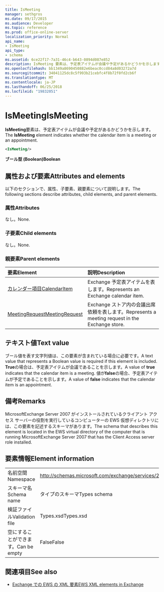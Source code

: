 ```yaml
---
title: IsMeeting
manager: sethgros
ms.date: 09/17/2015
ms.audience: Developer
ms.topic: reference
ms.prod: office-online-server
localization_priority: Normal
api_name:
- IsMeeting
api_type:
- schema
ms.assetid: 6ce22f17-7a31-46c4-b643-0894d087e852
description: IsMeeting 要素は、予定表アイテムが会議や予定があるかどうかを示します。
ms.openlocfilehash: bb1349a8690450882e6beac0ccd84a8d03272a7d
ms.sourcegitcommit: 34041125dc8c5f993b21cebfc4f8b72f0fd2cb6f
ms.translationtype: MT
ms.contentlocale: ja-JP
ms.lasthandoff: 06/25/2018
ms.locfileid: "19832051"
---
```

# <a name="ismeeting"></a><span data-ttu-id="97b47-103">IsMeeting</span><span class="sxs-lookup"><span data-stu-id="97b47-103">IsMeeting</span></span>

<span data-ttu-id="97b47-104">**IsMeeting**要素は、予定表アイテムが会議や予定があるかどうかを示します。</span><span class="sxs-lookup"><span data-stu-id="97b47-104">The **IsMeeting** element indicates whether the calendar item is a meeting or an appointment.</span></span> 
  
```xml
<IsMeeting/>
```

 <span data-ttu-id="97b47-105">**ブール型 (Boolean)**</span><span class="sxs-lookup"><span data-stu-id="97b47-105">**Boolean**</span></span>
## <a name="attributes-and-elements"></a><span data-ttu-id="97b47-106">属性および要素</span><span class="sxs-lookup"><span data-stu-id="97b47-106">Attributes and elements</span></span>

<span data-ttu-id="97b47-107">以下のセクションで、属性、子要素、親要素について説明します。</span><span class="sxs-lookup"><span data-stu-id="97b47-107">The following sections describe attributes, child elements, and parent elements.</span></span>
  
### <a name="attributes"></a><span data-ttu-id="97b47-108">属性</span><span class="sxs-lookup"><span data-stu-id="97b47-108">Attributes</span></span>

<span data-ttu-id="97b47-109">なし。</span><span class="sxs-lookup"><span data-stu-id="97b47-109">None.</span></span>
  
### <a name="child-elements"></a><span data-ttu-id="97b47-110">子要素</span><span class="sxs-lookup"><span data-stu-id="97b47-110">Child elements</span></span>

<span data-ttu-id="97b47-111">なし。</span><span class="sxs-lookup"><span data-stu-id="97b47-111">None.</span></span>
  
### <a name="parent-elements"></a><span data-ttu-id="97b47-112">親要素</span><span class="sxs-lookup"><span data-stu-id="97b47-112">Parent elements</span></span>

|<span data-ttu-id="97b47-113">**要素**</span><span class="sxs-lookup"><span data-stu-id="97b47-113">**Element**</span></span>|<span data-ttu-id="97b47-114">**説明**</span><span class="sxs-lookup"><span data-stu-id="97b47-114">**Description**</span></span>|
|:-----|:-----|
|[<span data-ttu-id="97b47-115">カレンダー項目</span><span class="sxs-lookup"><span data-stu-id="97b47-115">CalendarItem</span></span>](calendaritem.md) <br/> |<span data-ttu-id="97b47-116">Exchange 予定表アイテムを表します。</span><span class="sxs-lookup"><span data-stu-id="97b47-116">Represents an Exchange calendar item.</span></span>  <br/> |
|[<span data-ttu-id="97b47-117">MeetingRequest</span><span class="sxs-lookup"><span data-stu-id="97b47-117">MeetingRequest</span></span>](meetingrequest.md) <br/> |<span data-ttu-id="97b47-118">Exchange ストア内の会議出席依頼を表します。</span><span class="sxs-lookup"><span data-stu-id="97b47-118">Represents a meeting request in the Exchange store.</span></span>  <br/> |
   
## <a name="text-value"></a><span data-ttu-id="97b47-119">テキスト値</span><span class="sxs-lookup"><span data-stu-id="97b47-119">Text value</span></span>

<span data-ttu-id="97b47-120">ブール値を表す文字列値は、この要素が含まれている場合に必要です。</span><span class="sxs-lookup"><span data-stu-id="97b47-120">A text value that represents a Boolean value is required if this element is included.</span></span> <span data-ttu-id="97b47-121">**True**の場合は、予定表アイテムが会議であることを示します。</span><span class="sxs-lookup"><span data-stu-id="97b47-121">A value of **true** indicates that the calendar item is a meeting.</span></span> <span data-ttu-id="97b47-122">値が**false**の場合、予定表アイテムが予定であることを示します。</span><span class="sxs-lookup"><span data-stu-id="97b47-122">A value of **false** indicates that the calendar item is an appointment.</span></span> 
  
## <a name="remarks"></a><span data-ttu-id="97b47-123">備考</span><span class="sxs-lookup"><span data-stu-id="97b47-123">Remarks</span></span>

<span data-ttu-id="97b47-124">MicrosoftExchange Server 2007 がインストールされているクライアント アクセス サーバーの役割を実行しているコンピューターの EWS 仮想ディレクトリには、この要素を記述するスキーマがあります。</span><span class="sxs-lookup"><span data-stu-id="97b47-124">The schema that describes this element is located in the EWS virtual directory of the computer that is running MicrosoftExchange Server 2007 that has the Client Access server role installed.</span></span>
  
## <a name="element-information"></a><span data-ttu-id="97b47-125">要素情報</span><span class="sxs-lookup"><span data-stu-id="97b47-125">Element information</span></span>

|||
|:-----|:-----|
|<span data-ttu-id="97b47-126">名前空間</span><span class="sxs-lookup"><span data-stu-id="97b47-126">Namespace</span></span>  <br/> |http://schemas.microsoft.com/exchange/services/2006/types  <br/> |
|<span data-ttu-id="97b47-127">スキーマ名</span><span class="sxs-lookup"><span data-stu-id="97b47-127">Schema name</span></span>  <br/> |<span data-ttu-id="97b47-128">タイプのスキーマ</span><span class="sxs-lookup"><span data-stu-id="97b47-128">Types schema</span></span>  <br/> |
|<span data-ttu-id="97b47-129">検証ファイル</span><span class="sxs-lookup"><span data-stu-id="97b47-129">Validation file</span></span>  <br/> |<span data-ttu-id="97b47-130">Types.xsd</span><span class="sxs-lookup"><span data-stu-id="97b47-130">Types.xsd</span></span>  <br/> |
|<span data-ttu-id="97b47-131">空にすることができます。</span><span class="sxs-lookup"><span data-stu-id="97b47-131">Can be empty</span></span>  <br/> |<span data-ttu-id="97b47-132">False</span><span class="sxs-lookup"><span data-stu-id="97b47-132">False</span></span>  <br/> |
   
## <a name="see-also"></a><span data-ttu-id="97b47-133">関連項目</span><span class="sxs-lookup"><span data-stu-id="97b47-133">See also</span></span>



- [<span data-ttu-id="97b47-134">Exchange での EWS の XML 要素</span><span class="sxs-lookup"><span data-stu-id="97b47-134">EWS XML elements in Exchange</span></span>](ews-xml-elements-in-exchange.md)

